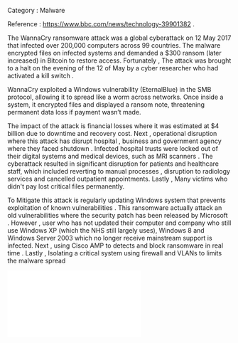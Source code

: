 Category : Malware

Reference :  https://www.bbc.com/news/technology-39901382 .  

The WannaCry ransomware attack was a global cyberattack on 12 May 2017 that infected over 200,000 computers across 99 countries. The malware encrypted files on infected systems and demanded a $300 ransom (later increased) in Bitcoin to restore access. Fortunately , The attack was brought to a halt on the evening of the 12 of May by a cyber researcher who had activated a kill switch .

WannaCry exploited a Windows vulnerability (EternalBlue) in the SMB protocol, allowing it to spread like a worm across networks. Once inside a system, it encrypted files and displayed a ransom note, threatening permanent data loss if payment wasn’t made.  

The impact of the attack is financial losses where it was estimated at $4 billion due to downtime and recovery cost. Next , operational disruption where this attack has disrupt hospital , business and government agency where they faced shutdown . Infected hospital trusts were locked out of their digital systems and medical devices, such as MRI scanners . The cyberattack resulted in significant disruption for patients and healthcare staff, which included reverting to manual processes , disruption to radiology services and cancelled outpatient appointments. Lastly , Many victims who didn't pay lost critical files permanently. 

To Mitigate this attack is regularly updating Windows system that prevents exploitation of known vulnerabilities . This ransomware actually attack an old vulnerabilities where the security patch has been released by Microsoft . However , user who has not updated their computer and company who still use Windows XP (which the NHS still largely uses), Windows 8 and Windows Server 2003 which no longer receive mainstream support is infected. Next , using Cisco AMP to detects and block ransomware in real time . Lastly , Isolating a critical system using firewall and VLANs to limits the malware spread

![](../../res/s41746-019-0161-6.pdf)
